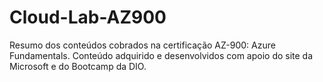 # Cloud-Lab-AZ900
Resumo dos conteúdos cobrados na certificação AZ-900:  Azure Fundamentals. Conteúdo adquirido e desenvolvidos com apoio do site da Microsoft e do Bootcamp da DIO.
